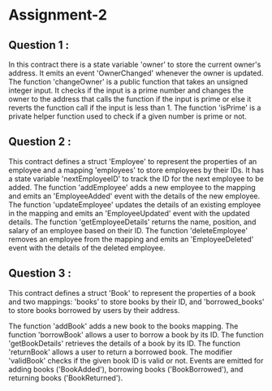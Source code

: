 # Assignment-2

## Question 1 :

In this contract there is a state variable 'owner' to store the current owner's address. It emits an event 'OwnerChanged' whenever the owner is updated.
The function 'changeOwner' is a public function that takes an unsigned integer input. It checks if the input is a prime number and changes the owner to the address that calls the function if the input is prime or else it reverts the function call if the input is less than 1.
The function 'isPrime' is a private helper function used to check if a given number is prime or not.

## Question 2 :

This contract defines a struct 'Employee' to represent the properties of an employee and a mapping 'employees' to store employees by their IDs. It has a state variable 'nextEmployeeID' to track the ID for the next employee to be added.
The function 'addEmployee' adds a new employee to the mapping and emits an 'EmployeeAdded' event with the details of the new employee.
The function 'updateEmployee' updates the details of an existing employee in the mapping and emits an 'EmployeeUpdated' event with the updated details.
The function 'getEmployeeDetails' returns the name, position, and salary of an employee based on their ID.
The function 'deleteEmployee' removes an employee from the mapping and emits an 'EmployeeDeleted' event with the details of the deleted employee.

## Question 3 :

This contract defines a struct 'Book' to represent the properties of a book and two mappings: 'books' to store books by their ID, and 'borrowed_books' to store books borrowed by users by their address.

The function 'addBook' adds a new book to the books mapping.
The function 'borrowBook' allows a user to borrow a book by its ID.
The function 'getBookDetails' retrieves the details of a book by its ID.
The function 'returnBook' allows a user to return a borrowed book.
The modifier 'validBook' checks if the given book ID is valid or not.
Events are emitted for adding books ('BookAdded'), borrowing books ('BookBorrowed'), and returning books ('BookReturned').











